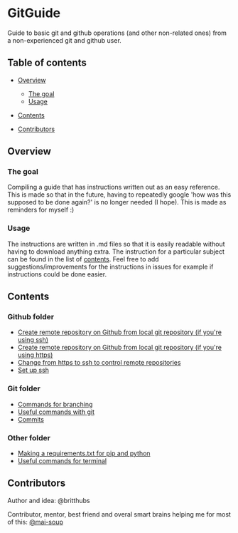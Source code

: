 # GitGuide
Guide to basic git and github operations (and other non-related ones) from a non-experienced git and github user.

## Table of contents
- [Overview](#overview)
  - [The goal](#the-goal)
  - [Usage](#usage)
- [Contents](#contents)

- [Contributors](#contributors)

## Overview

### The goal

Compiling a guide that has instructions written out as an easy reference. This is made so that in the future, having to repeatedly google 'how was this supposed to be done again?' is no longer needed (I hope). This is made as reminders for myself :)

### Usage
The instructions are written in .md files so that it is easily readable without having to download anything extra. The instruction for a particular subject can be found in the list of [contents](#contents). Feel free to add suggestions/improvements for the instructions in issues for example if instructions could be done easier.

## Contents

### Github folder
- [Create remote repository on Github from local git repository (if you're using ssh)](/Github/remotessh.md)
- [Create remote repository on Github from local git repository (if you're using https)](/Github/remotehttps.md)
- [Change from https to ssh to control remote repositories](/Github/changessh.md)
- [Set up ssh](/Github/setupssh.md)
### Git folder
- [Commands for branching](/Git/branchcommands.md)
- [Useful commands with git](/Git/gitcommands.md)
- [Commits](/Git/commits.md)
### Other folder
- [Making a requirements.txt for pip and python](/Other/requirementspip.md)
- [Useful commands for terminal](/Other/commands.md)
## Contributors
Author and idea: @britthubs

Contributor, mentor, best friend and overal smart brains helping me for most of this: [@mai-soup](https://github.com/mai-soup)
